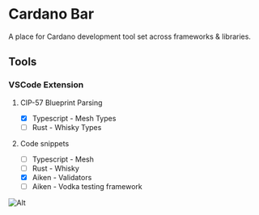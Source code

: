 # Cardano Bar

A place for Cardano development tool set across frameworks & libraries.

## Tools

### VSCode Extension

1. CIP-57 Blueprint Parsing

   - [x] Typescript - Mesh Types
   - [ ] Rust - Whisky Types

2. Code snippets

   - [ ] Typescript - Mesh
   - [ ] Rust - Whisky
   - [x] Aiken - Validators
   - [ ] Aiken - Vodka testing framework

![Alt](https://repobeats.axiom.co/api/embed/6bfa7d72aa0fd0e956c733ddafde00536c1e6dba.svg "Repobeats analytics image")
